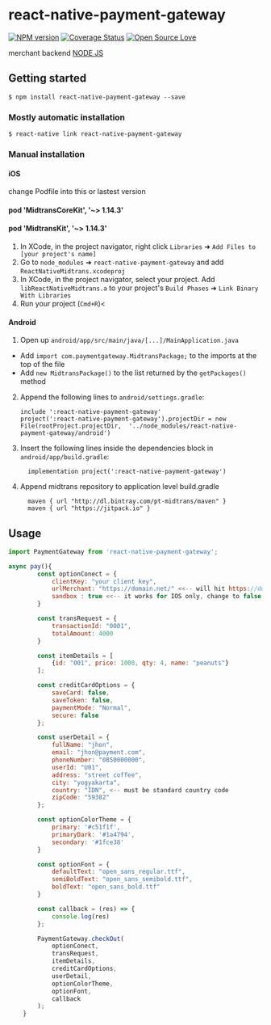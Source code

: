 
# react-native-payment-gateway

[![NPM version](https://img.shields.io/npm/v/@cycle/core.svg)](https://www.npmjs.com/package/react-native-payment-gateway)
[![Coverage Status](https://coveralls.io/repos/conventional-changelog/standard-version/badge.svg?branch=)](https://coveralls.io/r/conventional-changelog/standard-version?branch=master)
[![Open Source Love](https://badges.frapsoft.com/os/mit/mit.svg?v=102)](https://github.com/aldente05/react-native-payment-gateway)

merchant backend [NODE JS](https://github.com/aldente05/merchant-server-midtrans)

## Getting started

`$ npm install react-native-payment-gateway --save`

### Mostly automatic installation

`$ react-native link react-native-payment-gateway`

### Manual installation


#### iOS

change Podfile into this or lastest version

#### pod 'MidtransCoreKit', '~> 1.14.3' 
#### pod 'MidtransKit', '~> 1.14.3'

1. In XCode, in the project navigator, right click `Libraries` ➜ `Add Files to [your project's name]`
2. Go to `node_modules` ➜ `react-native-payment-gateway` and add `ReactNativeMidtrans.xcodeproj`
3. In XCode, in the project navigator, select your project. Add `libReactNativeMidtrans.a` to your project's `Build Phases` ➜ `Link Binary With Libraries`
4. Run your project (`Cmd+R`)<

#### Android

1. Open up `android/app/src/main/java/[...]/MainApplication.java`
  - Add `import com.paymentgateway.MidtransPackage;` to the imports at the top of the file
  - Add `new MidtransPackage()` to the list returned by the `getPackages()` method
2. Append the following lines to `android/settings.gradle`:
  	```
  	include ':react-native-payment-gateway'
    project(':react-native-payment-gateway').projectDir = new File(rootProject.projectDir, 	'../node_modules/react-native-payment-gateway/android')
  	```
3. Insert the following lines inside the dependencies block in `android/app/build.gradle`:
  	```
      implementation project(':react-native-payment-gateway')
  	```
4. Append midtrans repository to application level build.gradle
  	```
      maven { url "http://dl.bintray.com/pt-midtrans/maven" }
      maven { url "https://jitpack.io" }
  	```

## Usage
```javascript
import PaymentGateway from 'react-native-payment-gateway';

async pay(){
        const optionConect = {
            clientKey: "your client key",
            urlMerchant: "https://domain.net/" <<-- will hit https://domain.net/charge,
            sandbox : true <<-- it works for IOS only, change to false if use production
        }

        const transRequest = {
            transactionId: "0001",
            totalAmount: 4000
        }

        const itemDetails = [
            {id: "001", price: 1000, qty: 4, name: "peanuts"}
        ];

        const creditCardOptions = {
            saveCard: false,
            saveToken: false,
            paymentMode: "Normal",
            secure: false
        };

        const userDetail = {
            fullName: "jhon",
            email: "jhon@payment.com",
            phoneNumber: "0850000000",
            userId: "U01",
            address: "street coffee",
            city: "yogyakarta",
            country: "IDN", <-- must be standard country code
            zipCode: "59382"
        };

        const optionColorTheme = {
            primary: '#c51f1f',
            primaryDark: '#1a4794',
            secondary: '#1fce38'
        }

        const optionFont = {
            defaultText: "open_sans_regular.ttf",
            semiBoldText: "open_sans_semibold.ttf",
            boldText: "open_sans_bold.ttf"
        }

        const callback = (res) => {
            console.log(res)
        };

        PaymentGateway.checkOut(
            optionConect,
            transRequest,
            itemDetails,
            creditCardOptions,
            userDetail,
            optionColorTheme,
            optionFont,
            callback
        );
    }
```
